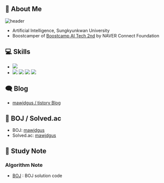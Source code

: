 ## 👋 About Me

![header](https://capsule-render.vercel.app/api?type=waving&color=timeGradient&height=240&section=header&text=Hi,%20I'm%20jeonghyeon%20Kim%20🥕&fontSize=36&animation=fadeIn&fontAlignY=36)
- Artificial Intelligence, Sungkyunkwan University
- Boostcamper of [Boostcamp AI Tech 2nd](https://boostcamp.connect.or.kr/about.html) by NAVER Connect Foundation

## 💻 Skills

- <img src="https://img.shields.io/badge/Python-3766AB?style=flat&logo=Python&logoColor=white"/>
- <img src="https://img.shields.io/badge/Pytorch-FF3232?style=flat&logo=Pytorch&logoColor=white"> <img src="https://img.shields.io/badge/Numpy-1E8449?style=flat&logo=Numpy&logoColor=white"> <img src="https://img.shields.io/badge/Pandas-6E12CB?style=flat&logo=Pandas&logoColor=white"> <img src="https://img.shields.io/badge/OpenCV-6E12CB?style=flat&logo=OpenCV&logoColor=white"> 


## 🗨 Blog

- [mawjdgus / tistory Blog](https://mawjdgus.tistory.com)

## 📃 BOJ / Solved.ac

- BOJ: [mawjdgus](https://www.acmicpc.net/user/mawjdgus)
- Solved.ac: [mawjdgus](https://solved.ac/profile/mawjdgus)

## 📁 Study Note

### Algorithm Note

- [BOJ](https://github.com/mawjdgus/BOJ) : BOJ solution code

